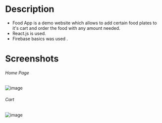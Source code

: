 # Description
- Food App is a demo website which allows to add certain food plates to it's cart and order the food with any amount needed.
- React.js is used.
- Firebase basics was used .


# Screenshots
###### Home Page
![image](https://user-images.githubusercontent.com/58369917/159039854-0877b247-e90f-4369-9c2e-e49763b7613b.png)
###### Cart
![image](https://user-images.githubusercontent.com/58369917/159039973-5f7f6268-b716-483d-8989-c6bc375add85.png)
